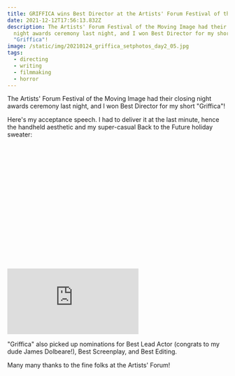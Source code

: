 ```yaml
---
title: GRIFFICA wins Best Director at the Artists' Forum Festival of the Moving Image!
date: 2021-12-12T17:56:13.832Z
description: The Artists' Forum Festival of the Moving Image had their closing
  night awards ceremony last night, and I won Best Director for my short
  "Griffica"!
image: /static/img/20210124_griffica_setphotos_day2_05.jpg
tags:
  - directing
  - writing
  - filmmaking
  - horror
---
```

The Artists' Forum Festival of the Moving Image had their closing night awards ceremony last night, and I won Best Director for my short "Griffica"!

Here's my acceptance speech. I had to deliver it at the last minute, hence the handheld aesthetic and my super-casual Back to the Future holiday sweater:

<div class="relative mb-12" style="padding: 56.25% 0 0 0;">
  <iframe 
    src="https://vimeo.com/655877698/f7b8555f8c" 
    title="Video player" 
    class="absolute top-0 left-0 w-full h-full"
    frameborder="0" 
    allowfullscreen
  ></iframe>
</div>

"Griffica" also picked up nominations for Best Lead Actor (congrats to my dude James Dolbeare!), Best Screenplay, and Best Editing. 

Many many thanks to the fine folks at the Artists' Forum!